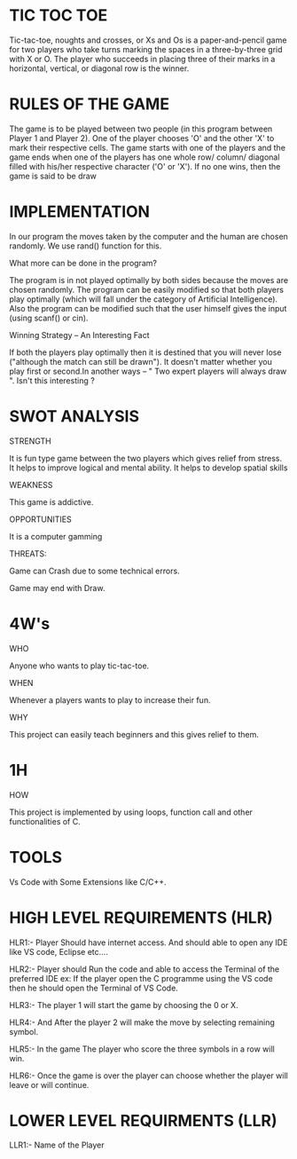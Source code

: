 # TIC TOC TOE

Tic-tac-toe, noughts and crosses, or Xs and Os is a paper-and-pencil game for two players who take turns marking the spaces in a three-by-three grid with X or O. The player who succeeds in placing three of their marks in a horizontal, vertical, or diagonal row is the winner.

# RULES OF THE GAME

The game is to be played between two people (in this program between Player 1 and Player 2).
One of the player chooses &#39;O&#39; and the other &#39;X&#39; to mark their respective cells.
The game starts with one of the players and the game ends when one of the players has one whole row/ column/ diagonal filled with his/her respective character (&#39;O&#39; or &#39;X&#39;).
If no one wins, then the game is said to be draw



# IMPLEMENTATION

In our program the moves taken by the computer and the human are chosen randomly. We use rand() function for this.

What more can be done in the program?

The program is in not played optimally by both sides because the moves are chosen randomly. The program can be easily modified so that both players play optimally (which will fall under the category of Artificial Intelligence). Also the program can be modified such that the user himself gives the input (using scanf() or cin).

Winning Strategy – An Interesting Fact

If both the players play optimally then it is destined that you will never lose (&quot;although the match can still be drawn&quot;). It doesn&#39;t matter whether you play first or second.In another ways – &quot; Two expert players will always draw &quot;. Isn&#39;t this interesting ?

# SWOT ANALYSIS

STRENGTH

It is fun type game between the two players which gives relief from stress.
It helps to improve logical and mental ability.
It helps to develop spatial skills

WEAKNESS

This game is addictive.

OPPORTUNITIES

It is a computer gamming

THREATS:

Game can Crash due to some technical errors.

Game may end with Draw.

# 4W&#39;s

WHO

Anyone who wants to play tic-tac-toe.

WHEN

Whenever a players wants to play to increase their fun.

WHY

This project can easily teach beginners and this gives relief to them.

# 1H

HOW

This project is implemented by using loops, function call and other functionalities of C.

# TOOLS

Vs Code with Some Extensions like C/C++.

# HIGH LEVEL REQUIREMENTS (HLR)

HLR1:- Player Should have internet access. And should able to open any IDE like VS code, Eclipse etc….

HLR2:- Player should Run the code and able to access the Terminal of the preferred IDE ex: If the player open the C programme using the VS code then he should open the Terminal of VS Code.

HLR3:- The player 1 will start the game by choosing the 0 or X.

HLR4:- And After the player 2 will make the move by selecting remaining symbol.

HLR5:- In the game The player who score the three symbols in a row will win.

HLR6:- Once the game is over the player can choose whether the player will leave or will continue.

# LOWER LEVEL REQUIRMENTS (LLR)

LLR1:- Name of the Player
